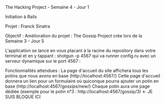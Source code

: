 The Hacking Project - Semaine 4 - Jour 1

Initiation à Rails

Projet : Franck Sinatra

Objectif : Amélioration du projet : The Gossip Project crée lors de la Semaine 3 - Jour 5

L'application se lance en vous placant à la racine du repository dans votre terminal et en y tappant :
shotgun -p 4567
qui va runner config.ru avec un serveur dynamique sur le port 4567 :

Fonctionnalités attendues :
    La page d'accueil du site affichera tous les potins que nous avons en base (http://localhost:4567/)
    Cette page d'accueil donnera un lien pour un formulaire où quiconque pourra ajouter un potin en base (http://localhost:4567/gossips/new/)
    Chaque potin aura une page dédiée (exemple pour le potin n°3 : http://localhost:4567/gossip/3) <- JE SUIS BLOQUE ICI
